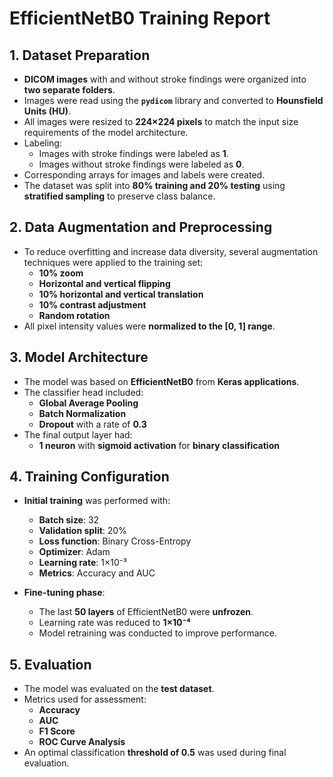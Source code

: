# EfficientNetB0 Training Report

## 1. Dataset Preparation

- **DICOM images** with and without stroke findings were organized into **two separate folders**.
- Images were read using the **`pydicom`** library and converted to **Hounsfield Units (HU)**.
- All images were resized to **224×224 pixels** to match the input size requirements of the model architecture.
- Labeling:
  - Images with stroke findings were labeled as **1**.
  - Images without stroke findings were labeled as **0**.
- Corresponding arrays for images and labels were created.
- The dataset was split into **80% training and 20% testing** using **stratified sampling** to preserve class balance.

## 2. Data Augmentation and Preprocessing

- To reduce overfitting and increase data diversity, several augmentation techniques were applied to the training set:
  - **10% zoom**
  - **Horizontal and vertical flipping**
  - **10% horizontal and vertical translation**
  - **10% contrast adjustment**
  - **Random rotation**
- All pixel intensity values were **normalized to the [0, 1] range**.

## 3. Model Architecture

- The model was based on **EfficientNetB0** from **Keras applications**.
- The classifier head included:
  - **Global Average Pooling**
  - **Batch Normalization**
  - **Dropout** with a rate of **0.3**
- The final output layer had:
  - **1 neuron** with **sigmoid activation** for **binary classification**

## 4. Training Configuration

- **Initial training** was performed with:
  - **Batch size**: 32
  - **Validation split**: 20%
  - **Loss function**: Binary Cross-Entropy
  - **Optimizer**: Adam
  - **Learning rate**: 1×10⁻³
  - **Metrics**: Accuracy and AUC

- **Fine-tuning phase**:
  - The last **50 layers** of EfficientNetB0 were **unfrozen**.
  - Learning rate was reduced to **1×10⁻⁴**
  - Model retraining was conducted to improve performance.

## 5. Evaluation

- The model was evaluated on the **test dataset**.
- Metrics used for assessment:
  - **Accuracy**
  - **AUC**
  - **F1 Score**
  - **ROC Curve Analysis**
- An optimal classification **threshold of 0.5** was used during final evaluation.
